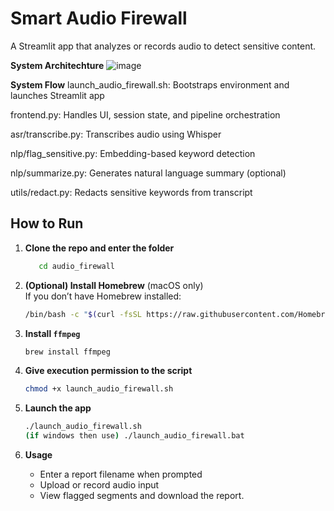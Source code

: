 #  Smart Audio Firewall

A Streamlit app that analyzes or records audio to detect sensitive content.

**System Architechture**
    ![image](https://github.com/user-attachments/assets/5defdbb6-3437-4a23-b6f8-6b197abda599)

**System Flow**
launch_audio_firewall.sh: Bootstraps environment and launches Streamlit app

frontend.py: Handles UI, session state, and pipeline orchestration

asr/transcribe.py: Transcribes audio using Whisper

nlp/flag_sensitive.py: Embedding-based keyword detection

nlp/summarize.py: Generates natural language summary (optional)

utils/redact.py: Redacts sensitive keywords from transcript

## How to Run

1. **Clone the repo and enter the folder**  
   ```bash
      cd audio_firewall
   ```

2. **(Optional) Install Homebrew** (macOS only)  
   If you don’t have Homebrew installed:  
   ```bash
   /bin/bash -c "$(curl -fsSL https://raw.githubusercontent.com/Homebrew/install/HEAD/install.sh)"
   ```

3. **Install `ffmpeg`**  
   ```bash
   brew install ffmpeg
   ```

4. **Give execution permission to the script**  
   ```bash
   chmod +x launch_audio_firewall.sh
   ```

5. **Launch the app**  
   ```bash
   ./launch_audio_firewall.sh
   (if windows then use) ./launch_audio_firewall.bat
   ```

6. **Usage**  
   - Enter a report filename when prompted  
   - Upload or record audio input  
   - View flagged segments and download the report.
